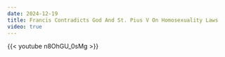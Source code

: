 ```yaml
---
date: 2024-12-19
title: Francis Contradicts God And St. Pius V On Homosexuality Laws
video: true
---
```



{{< youtube n8OhGU_0sMg >}}
